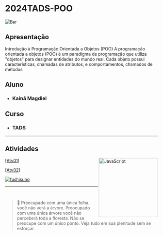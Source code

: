 # 2024TADS-POO

![Bar ](https://img.wattpad.com/04ce81ef1ba3be83d75a50eeaacef4fb9e7d624e/68747470733a2f2f73332e616d617a6f6e6177732e636f6d2f776174747061642d6d656469612d736572766963652f53746f7279496d6167652f4f2d42723638544f3576304f79773d3d2d313333373234353336362e313735393164383232623134613463323232323739373338313037322e676966)

## Apresentação
Introdução à Programação Orientada a Objetos (POO)
A programação orientada a objetos (POO) é um paradigma de programação que utiliza "objetos" para designar entidades do mundo real. Cada objeto possui características, chamadas de atributos, e comportamentos, chamados de métodos
## Aluno
* <h3>Kainã Magdiel</h3>

## Curso
* <h3>TADS</h3>

<hr>

## Atividades 

<img alt="JavaScript" width="195"  align="right"  src="https://geekdama.com/wp-content/uploads/2024/02/one-piece-luffy-gear-5-render-category.png">

[[Atv01]()]

[[Atv02]()]

[![fushisuno](https://mybinder.org/badge_logo.svg)](https://mybinder.org/v2/gh/fushisuno/2024TADS-POO/HEAD)
<hr>
<br>

> 🍃   <span align="justify">Preocupado com uma única folha, você não verá a árvore. Preocupado com uma única árvore você não perceberá toda a floresta. Não se preocupe com um único ponto. Veja tudo em sua plenitude sem se esforçar.</span>